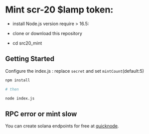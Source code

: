 # Mint scr-20 $lamp token:

- install Node.js version require > 16.5:

- clone or download this repository

- cd src20_mint

## Getting Started
Configure the index.js : replace ```secret``` and set ```mintCount```(default:5)

```bash
npm install

# then

node index.js
```

## RPC error or mint slow
You can create solana endpoints for free at [quicknode](https://www.quicknode.com).